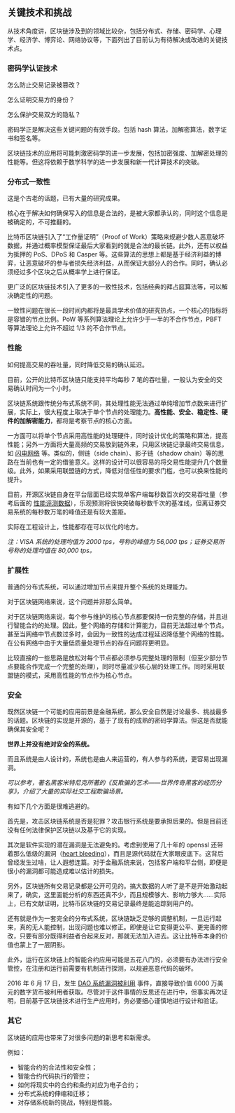 ## 关键技术和挑战

从技术角度讲，区块链涉及到的领域比较杂，包括分布式、存储、密码学、心理学、经济学、博弈论、网络协议等，下面列出了目前认为有待解决或改进的关键技术点。

### 密码学认证技术
怎么防止交易记录被篡改？

怎么证明交易方的身份？

怎么保护交易双方的隐私？

密码学正是解决这些关键问题的有效手段。包括 hash 算法，加解密算法，数字证书和签名等。

区块链技术的应用将可能刺激密码学的进一步发展，包括加密强度、加解密处理的性能等。但这将依赖于数学科学的进一步发展和新一代计算技术的突破。

### 分布式一致性
这是个古老的话题，已有大量的研究成果。

核心在于解决如何确保写入的信息是合法的，是被大家都承认的，同时这个信息是被确定的，不可推翻的。

比特币区块链引入了“工作量证明”（Proof of Work）策略来规避少数人恶意破坏数据，并通过概率模型保证最后大家看到的就是合法的最长链。此外，还有以权益为抵押的 PoS、DPoS 和 Casper 等。这些算法的思想上都是基于经济利益的博弈，让恶意破坏的参与者损失经济利益，从而保证大部分人的合作。同时，确认必须经过多个区块之后从概率学上进行保证。

更广泛的区块链技术引入了更多的一致性技术，包括经典的拜占庭算法等，可以解决确定性的问题。

一致性问题在很长一段时间内都将是最具学术价值的研究热点，一个核心的指标将是容错的节点比例。PoW 等系列算法理论上允许少于一半的不合作节点，PBFT 等算法理论上允许不超过 1/3 的不合作节点。

### 性能
如何提高交易的吞吐量，同时降低交易的确认延迟。

目前，公开的比特币区块链只能支持平均每秒 7 笔的吞吐量，一般认为安全的交易确认时间为一个小时。

区块链系统跟传统分布式系统不同，其处理性能无法通过单纯增加节点数来进行扩展，实际上，很大程度上取决于单个节点的处理能力。**高性能、安全、稳定性、硬件的加解密能力**，都将是考察节点的核心方面。

一方面可以将单个节点采用高性能的处理硬件，同时设计优化的策略和算法，提高性能；另外一方面将大量高频的交易放到链外来，只用区块链记录最终交易信息，如 [闪电网络]() 等。类似的，侧链（side chain）、影子链（shadow chain）等的思路在当前也有一定的借鉴意义。这样的设计可以很容易的将交易性能提升几个数量级。此外，如果采用联盟链的方式，降低对信任性的要求门槛，也可以换来性能的提升。

目前，开源区块链自身在平台层面已经实现单客户端每秒数百次的交易吞吐量（参考后面的 [性能评测数据](https://github.com/yeasy/blockchain_guide/blob/master/hyperledger)），乐观预测将很快突破每秒数千次的基准线，但离证券交易系统的每秒数万笔的峰值还是有较大差距。

实际在工程设计上，性能都存在可以优化的地方。

*注：VISA 系统的处理均值为 2000 tps，号称的峰值为 56,000 tps；证券交易所号称的处理均值在 80,000 tps。*

### 扩展性

普通的分布式系统，可以通过增加节点来提升整个系统的处理能力。

对于区块链网络来说，这个问题并非那么简单。

对于区块链网络来说，每个参与维护的核心节点都要保持一份完整的存储，并且进行智能合约的处理。因此，整个网络的存储和计算能力，目前无法超过单个节点。甚至当网络中节点数过多时，会因为一致性的达成过程延迟降低整个网络的性能。在公有网络中由于大量低质量处理节点的存在问题将更明显。

比较直接的一些思路是放松对每个节点都必须参与完整处理的限制（但至少部分节点要能合作完成一个完整的处理），同时尽量减少核心层的处理工作。同时采用联盟链的模式，采用高性能的节点作为核心节点。

### 安全

既然区块链一个可能的应用前景是金融系统，那么安全自然是讨论最多、挑战最多的话题。区块链的实现是开源的，基于了现有的成熟的密码学算法。但这是否就能确保其安全呢？

**世界上并没有绝对安全的系统。**

而且系统是由人设计的，系统也是由人来运营的，有人参与的系统，更容易出现漏洞。

*可以参考，著名黑客米特尼克所著的《反欺骗的艺术——世界传奇黑客的经历分享》，介绍了大量的实际社交工程欺骗场景。*

有如下几个方面是很难逃避的。

首先是，攻击区块链系统是否是犯罪？攻击银行系统是要承担后果的。但是目前还没有任何法律保护区块链以及基于它的实现。

其次是软件实现的潜在漏洞是无法避免的。考虑到使用了几十年的 openssl 还带着那么低级的漏洞（[heart bleeding](https://heartbleed.com/)），而且是源代码就在大家眼皮底下。这背后曾经发生过啥，让人遐想连篇。对于金融系统来说，包括客户端和平台侧，即便是很小的漏洞都可能造成难以估计的损失。

另外，区块链所有交易记录都是公开可见的。搞大数据的人听了是不是开始激动起来了，确实，这里面能分析的东西还真不少，而且规模够大、影响力够大……实际上，已有文献证明，比特币区块链的交易记录最终是能追踪到用户的。

还有就是作为一套完全的分布式系统，区块链缺乏足够的调整机制，一旦运行起来，真的无人能控制，出现问题也难以修正。即使是让它变得更公平、更完善的修改，只要有部分既得利益者合起来反对，那就无法加入进去。这让比特币本身的价值也蒙上了一层阴影。

此外，运行在区块链上的智能合约应用可能是五花八门的，必须要有办法进行安全管控，在注册和运行前需要有机制进行探测，以规避恶意代码的破坏。

2016 年 6 月 17 日，发生 [DAO 系统漏洞被利用](https://blog.daohub.org/the-dao-is-under-attack-8d18ca45011b) 事件，直接导致价值 6000 万美元的数字货币被利用者获取。尽管对于这件事情的反思还在进行中，但事实再次证明，目前基于区块链技术进行生产应用时，务必要细心谨慎地进行设计和验证。


### 其它
区块链的应用也带来了对很多问题的新思考和新需求。

例如：

* 智能合约的合法性和安全性；
* 智能合约代码执行的管控；
* 如何将现实中的合约和条约对应为电子合约；
* 分布式系统的伸缩和迁移；
* 对存储系统新的挑战，特别是性能。